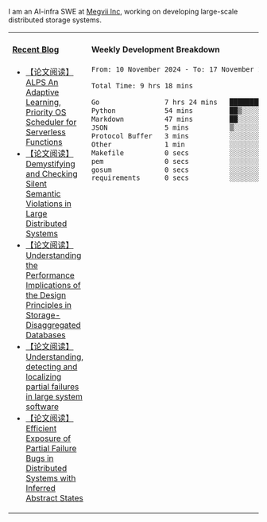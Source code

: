 I am an AI-infra SWE at [Megvii Inc](https://en.megvii.com/), working on developing large-scale distributed storage systems.

<table width="960px">
<tr>
<td valign="top" width="50%">

#### <a href="https://www.kongjun18.me" target="_blank">Recent Blog</a>

<!-- BLOG-POST-LIST:START -->
- [【论文阅读】ALPS An Adaptive Learning, Priority OS Scheduler for Serverless Functions](https://kongjun18.github.io/posts/alps-an-adaptive-learning-priority-os-scheduler-for-serverless-functions/)
- [【论文阅读】Demystifying and Checking Silent Semantic Violations in Large Distributed Systems](https://kongjun18.github.io/posts/demystifying-and-checking-silent-semantic-violations-in-large-distributed-systems/)
- [【论文阅读】Understanding the Performance Implications of the Design Principles in Storage-Disaggregated Databases](https://kongjun18.github.io/posts/understanding-the-performance-implications-of-the-design-principles-in-storage-disaggregated-databases/)
- [【论文阅读】Understanding, detecting and localizing partial failures in large system software](https://kongjun18.github.io/posts/understanding-detecting-and-localizing-partial-failures-in-large-system-software/)
- [【论文阅读】Efficient Exposure of Partial Failure Bugs in Distributed Systems with Inferred Abstract States](https://kongjun18.github.io/posts/efficient-exposure-of-partial-failure-bugs-in-distributed-systems-with-inferred-abstract-states/)
<!-- BLOG-POST-LIST:END -->

</td>
<td valign="top" width="50%">

#### Weekly Development Breakdown

<!--START_SECTION:waka-->

```txt
From: 10 November 2024 - To: 17 November 2024

Total Time: 9 hrs 18 mins

Go                7 hrs 24 mins   ████████████████████░░░░░   79.69 %
Python            54 mins         ██▒░░░░░░░░░░░░░░░░░░░░░░   09.84 %
Markdown          47 mins         ██░░░░░░░░░░░░░░░░░░░░░░░   08.53 %
JSON              5 mins          ▒░░░░░░░░░░░░░░░░░░░░░░░░   00.91 %
Protocol Buffer   3 mins          ░░░░░░░░░░░░░░░░░░░░░░░░░   00.62 %
Other             1 min           ░░░░░░░░░░░░░░░░░░░░░░░░░   00.19 %
Makefile          0 secs          ░░░░░░░░░░░░░░░░░░░░░░░░░   00.17 %
pem               0 secs          ░░░░░░░░░░░░░░░░░░░░░░░░░   00.01 %
gosum             0 secs          ░░░░░░░░░░░░░░░░░░░░░░░░░   00.01 %
requirements      0 secs          ░░░░░░░░░░░░░░░░░░░░░░░░░   00.01 %
```

<!--END_SECTION:waka-->
</td>
</tr>

</table>
